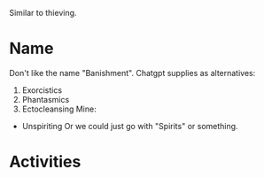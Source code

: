 Similar to thieving.
# Name
Don't like the name "Banishment". Chatgpt supplies as alternatives:
1.  Exorcistics
2. Phantasmics
3. Ectocleansing
Mine:
* Unspiriting
Or we could just go with "Spirits" or something.

# Activities
